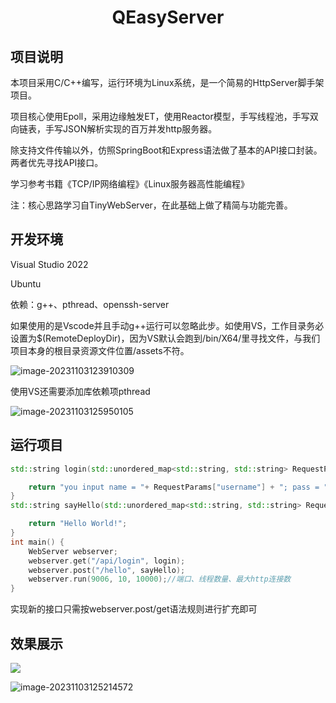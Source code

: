 <div align="center">
    <h1> QEasyServer </h1>
</div>

## 项目说明

本项目采用C/C++编写，运行环境为Linux系统，是一个简易的HttpServer脚手架项目。

项目核心使用Epoll，采用边缘触发ET，使用Reactor模型，手写线程池，手写双向链表，手写JSON解析实现的百万并发http服务器。

除支持文件传输以外，仿照SpringBoot和Express语法做了基本的API接口封装。两者优先寻找API接口。

学习参考书籍《TCP/IP网络编程》《Linux服务器高性能编程》

注：核心思路学习自TinyWebServer，在此基础上做了精简与功能完善。

## 开发环境

Visual Studio 2022

Ubuntu

依赖：g++、pthread、openssh-server

如果使用的是Vscode并且手动g++运行可以忽略此步。如使用VS，工作目录务必设置为$(RemoteDeployDir)，因为VS默认会跑到/bin/X64/里寻找文件，与我们项目本身的根目录资源文件位置/assets不符。

![image-20231103123910309](https://wqby-1304194722.cos.ap-nanjing.myqcloud.com/img/image-20231103123910309.png)

使用VS还需要添加库依赖项pthread

![image-20231103125950105](https://wqby-1304194722.cos.ap-nanjing.myqcloud.com/img/image-20231103125950105.png)

## 运行项目

```c++
std::string login(std::unordered_map<std::string, std::string> RequestParams) {

	return "you input name = "+ RequestParams["username"] + "; pass = " + RequestParams["password"];
}
std::string sayHello(std::unordered_map<std::string, std::string> RequestParams) {

	return "Hello World!";
}
int main() {
	WebServer webserver;
	webserver.get("/api/login", login);
	webserver.post("/hello", sayHello);
	webserver.run(9006, 10, 10000);//端口、线程数量、最大http连接数
}
```

实现新的接口只需按webserver.post/get语法规则进行扩充即可

## 效果展示

![](https://wqby-1304194722.cos.ap-nanjing.myqcloud.com/img/image-20231103125259806.png)

![image-20231103125214572](https://wqby-1304194722.cos.ap-nanjing.myqcloud.com/img/image-20231103125214572.png)


